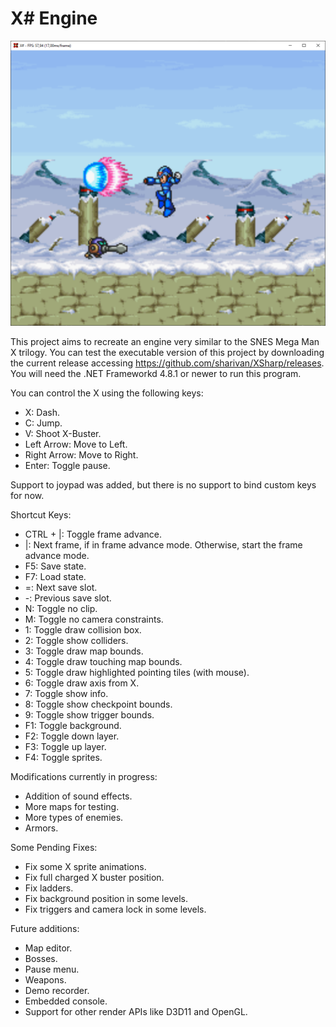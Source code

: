 # **X# Engine**

![](XSharp.png)

This project aims to recreate an engine very similar to the SNES Mega Man X trilogy. You can test the executable version of this project by downloading the current release accessing https://github.com/sharivan/XSharp/releases. You will need the .NET Frameworkd 4.8.1 or newer to run this program.

You can control the X using the following keys:

  - X: Dash.
  - C: Jump.
  - V: Shoot X-Buster.
  - Left Arrow: Move to Left.
  - Right Arrow: Move to Right.
  - Enter: Toggle pause.

Support to joypad was added, but there is no support to bind custom keys for now.

Shortcut Keys:

  - CTRL + |: Toggle frame advance.
  - |: Next frame, if in frame advance mode. Otherwise, start the frame advance mode.
  - F5: Save state.
  - F7: Load state.
  - =: Next save slot.
  - -: Previous save slot.
  - N: Toggle no clip.
  - M: Toggle no camera constraints.
  - 1: Toggle draw collision box.
  - 2: Toggle show colliders.
  - 3: Toggle draw map bounds.
  - 4: Toggle draw touching map bounds.
  - 5: Toggle draw highlighted pointing tiles (with mouse).
  - 6: Toggle draw axis from X.
  - 7: Toggle show info.
  - 8: Toggle show checkpoint bounds.
  - 9: Toggle show trigger bounds.
  - F1: Toggle background.
  - F2: Toggle down layer.
  - F3: Toggle up layer.
  - F4: Toggle sprites.

Modifications currently in progress:

- Addition of sound effects.
- More maps for testing.
- More types of enemies.
- Armors.

Some Pending Fixes:

- Fix some X sprite animations.
- Fix full charged X buster position.
- Fix ladders.
- Fix background position in some levels.
- Fix triggers and camera lock in some levels.

Future additions:

- Map editor.
- Bosses.
- Pause menu.
- Weapons.
- Demo recorder.
- Embedded console.
- Support for other render APIs like D3D11 and OpenGL.
